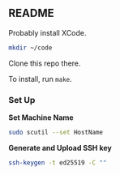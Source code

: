 ## README

Probably install XCode.

```sh
mkdir ~/code
```

Clone this repo there.

To install, run `make`.

### Set Up

**Set Machine Name**

```sh
sudo scutil --set HostName
```

**Generate and Upload SSH key**

```sh
ssh-keygen -t ed25519 -C ""
```
